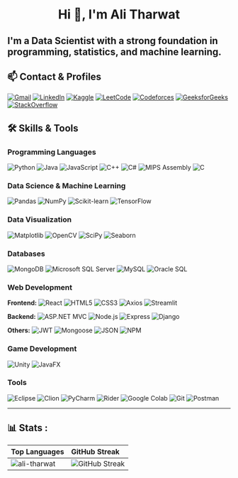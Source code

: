 <h1 align="center">Hi 👋, I'm Ali Tharwat</h1>

## I'm a Data Scientist with a strong foundation in programming, statistics, and machine learning.

## 📫 Contact & Profiles
[![Gmail](https://img.shields.io/badge/Gmail-D14836?style=for-the-badge&logo=gmail&logoColor=white)](mailto:alimotharwat@gmail.com) [![LinkedIn](https://custom-icon-badges.demolab.com/badge/LinkedIn-0A66C2?style=for-the-badge&logo=linkedin-white&logoColor=fff)](https://linkedin.com/in/ali-tharwat)
[![Kaggle](https://img.shields.io/badge/-Kaggle-20BEFF?style=for-the-badge&logo=kaggle&logoColor=white)](https://kaggle.com/alimtharwat) [![LeetCode](https://img.shields.io/badge/-LeetCode-FFA116?style=for-the-badge&logo=LeetCode&logoColor=fe9f16&color=black)](https://leetcode.com/alitharwat) [![Codeforces](https://img.shields.io/badge/-Codeforces-1F8ACB?style=for-the-badge&logo=codeforces&logoColor=white)](https://codeforces.com/profile/alitharwat) [![GeeksforGeeks](https://img.shields.io/badge/GeeksforGeeks-298D46?style=for-the-badge&logo=geeksforgeeks&logoColor=white)](https://auth.geeksforgeeks.org/user/aalimohamtl8s)
[![StackOverflow](https://img.shields.io/badge/Stack_Overflow-FE7A16?style=for-the-badge&logo=stack-overflow&logoColor=white)](https://stackoverflow.com/users/28046874/ali-tharwat)

## 🛠️ Skills & Tools

### Programming Languages
![Python](https://img.shields.io/badge/-Python-3776AB?style=for-the-badge&logo=python&logoColor=white) ![Java](https://img.shields.io/badge/-Java-007396?style=for-the-badge&logo=openjdk&) ![JavaScript](https://img.shields.io/badge/-JavaScript-F7DF1E?style=for-the-badge&logo=javascript&logoColor=black) ![C++](https://img.shields.io/badge/-C++-00599C?style=for-the-badge&logo=cplusplus&logoColor=white) ![C#](https://custom-icon-badges.demolab.com/badge/C%23-%23239120.svg?style=for-the-badge&logo=cshrp&logoColor=white&color=692a7a) ![MIPS Assembly](https://img.shields.io/badge/-MIPS%20Assembly-003366?style=for-the-badge&logo=assemblyscript&logoColor=white) ![C](https://img.shields.io/badge/-C-A8B9CC?style=for-the-badge&logo=c&logoColor=white&color=blue)

### Data Science & Machine Learning
![Pandas](https://img.shields.io/badge/-Pandas-150458?style=for-the-badge&logo=pandas&logoColor=white) ![NumPy](https://img.shields.io/badge/-NumPy-013243?style=for-the-badge&logo=numpy&logoColor=white) ![Scikit-learn](https://img.shields.io/badge/-Scikit--learn-F7931E?style=for-the-badge&logo=scikit-learn&logoColor=white) ![TensorFlow](https://img.shields.io/badge/-TensorFlow-FF6F00?style=for-the-badge&logo=tensorflow&logoColor=white)

### Data Visualization
![Matplotlib](https://custom-icon-badges.demolab.com/badge/Matplotlib-71D291?style=for-the-badge&logo=matplotlib) ![OpenCV](https://img.shields.io/badge/-OpenCV-5C3EE8?style=for-the-badge&logo=opencv&logoColor=white) ![SciPy](https://img.shields.io/badge/-SciPy-8CAAE6?style=for-the-badge&logo=scipy&logoColor=white) ![Seaborn](https://img.shields.io/badge/-Seaborn-5C8EBC?style=for-the-badge&logo=pypi&logoColor=white)

### Databases
![MongoDB](https://img.shields.io/badge/-MongoDB-47A248?style=for-the-badge&logo=mongodb&logoColor=white) ![Microsoft SQL Server](https://custom-icon-badges.demolab.com/badge/Microsoft%20SQL%20Server-CC2927?style=for-the-badge&logo=mssqlserver-white&logoColor=white) ![MySQL](https://img.shields.io/badge/MySQL-005C84?style=for-the-badge&logo=mysql&logoColor=white) ![Oracle SQL](https://img.shields.io/badge/-Oracle%20SQL-F80000?style=for-the-badge&logo=oracle&logoColor=white)

### Web Development
**Frontend:** ![React](https://img.shields.io/badge/-React-61DAFB?style=for-the-badge&logo=react&logoColor=black) ![HTML5](https://img.shields.io/badge/-HTML5-E34F26?style=for-the-badge&logo=html5&logoColor=white) ![CSS3](https://img.shields.io/badge/CSS3-639?style=for-the-badge&logo=css&logoColor=fff) ![Axios](https://img.shields.io/badge/axios-671ddf?&style=for-the-badge&logo=axios&logoColor=white) ![Streamlit](https://img.shields.io/badge/Streamlit-%23FE4B4B.svg?style=for-the-badge&logo=streamlit&logoColor=white)

**Backend:** ![ASP.NET MVC](https://img.shields.io/badge/-ASP.NET%20MVC-512BD4?style=for-the-badge&logo=dotnet&logoColor=white) ![Node.js](https://img.shields.io/badge/-Node.js-339933?style=for-the-badge&logo=node.js&logoColor=white) ![Express](https://img.shields.io/badge/-Express-000000?style=for-the-badge&logo=express&logoColor=white) ![Django](https://img.shields.io/badge/Django-092E20?style=for-the-badge&logo=django&logoColor=green)

**Others:** ![JWT](https://img.shields.io/badge/JWT-000000?style=for-the-badge&logo=JSON%20web%20tokens&logoColor=white) ![Mongoose](https://img.shields.io/badge/-Mongoose-880000?style=for-the-badge&logo=mongodb&logoColor=white) ![JSON](https://img.shields.io/badge/JSON-000000?style=for-the-badge&logo=json&logoColor=white) ![NPM](https://img.shields.io/badge/npm-CB3837?style=for-the-badge&logo=npm&logoColor=fff)

### Game Development
![Unity](https://img.shields.io/badge/-Unity-000000?style=for-the-badge&logo=unity&logoColor=white) ![JavaFX](https://img.shields.io/badge/-JavaFX-ED8B00?style=for-the-badge&logo=openjdk&logoColor=white)

### Tools
![Eclipse](https://img.shields.io/badge/Eclipse-2C2255?style=for-the-badge&logo=eclipse&logoColor=indigo&color=darkorange) ![Clion](https://img.shields.io/badge/CLion-000000?style=for-the-badge&logo=clion&logoColor=black&color=black&labelColor=deeppink) ![PyCharm](https://img.shields.io/badge/pycharm-143?style=for-the-badge&logo=pycharm&logoColor=black&color=black&labelColor=green) ![Rider](https://img.shields.io/badge/Rider-000000.svg?style=for-the-badge&logo=Rider&logoColor=black&color=black&labelColor=crimson) ![Google Colab](https://img.shields.io/badge/Google%20Colab-F9AB00?style=for-the-badge&logo=googlecolab&logoColor=fff) ![Git](https://img.shields.io/badge/-Git-F05032?style=for-the-badge&logo=git&logoColor=white) ![Postman](https://img.shields.io/badge/-Postman-FF6C37?style=for-the-badge&logo=postman&logoColor=white)

---

## 📊 Stats :

| Top Languages | GitHub Streak |
| :--- | :--- | 
| <img src="https://github-readme-stats.vercel.app/api/top-langs?username=ali-tharwat&show_icons=true&locale=en&theme=tokyonight&cardWidth=450" alt="ali-tharwat" /> | <img src="https://github-readme-streak-stats.herokuapp.com/?user=ali-tharwat&theme=dark" alt="GitHub Streak" /> |
